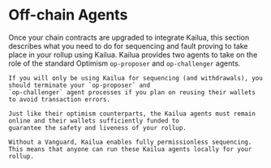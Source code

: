 # Off-chain Agents

Once your chain contracts are upgraded to integrate Kailua, this section describes what you need to do for sequencing
and fault proving to take place in your rollup using Kailua.
Kailua provides two agents to take on the role of the standard Optimism `op-proposer` and `op-challenger` agents.

```admonish tip
If you will only be using Kailua for sequencing (and withdrawals), you should terminate your `op-proposer` and
`op-challenger` agent processes if you plan on reusing their wallets to avoid transaction errors.
```

```admonish warning
Just like their optimism counterparts, the Kailua agents must remain online and their wallets sufficiently funded to 
guarantee the safety and liveness of your rollup.
```

```admonish danger
Without a Vanguard, Kailua enables fully permissionless sequencing.
This means that anyone can run these Kailua agents locally for your rollup.
```
